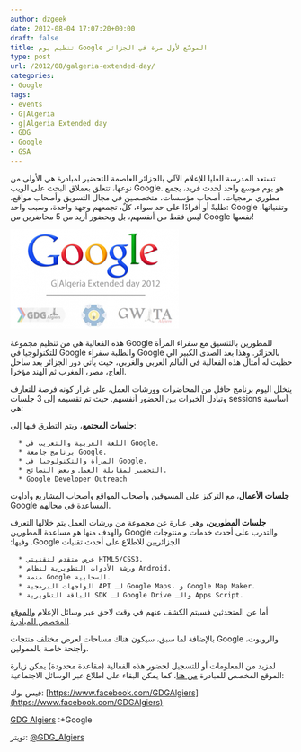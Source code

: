 ```yaml
---
author: dzgeek
date: 2012-08-04 17:07:20+00:00
draft: false
title: تنظيم يوم Google الموسّع لأول مرة في الجزائر
type: post
url: /2012/08/galgeria-extended-day/
categories:
- Google
tags:
- events
- G|Algeria
- g|Algeria Extended day
- GDG
- Google
- GSA
---
```


تستعد المدرسة العليا للإعلام الآلي بالجزائر العاصمة للتحضير لمبادرة هي الأولى من نوعها، تتعلق بعملاق البحث على الويب Google. هو يوم موسع واحد لحدث فريد، يجمع مطوري برمجيات، أصحاب مؤسسات، متخصصين في مجال التسويق وأصحاب مواقع، طلبةً أو أفرادًا على حد سواء، كلٌ، تجمعهم وجهة واحدة، وسبب واحد: Google وتقنياتها، ليس فقط من أنفسهم، بل وبحضور أزيد من 5 محاضرين من Google نفسها!

[![](GAlgeria-300x177.png)
](https://www.it-scoop.com/wp-content/uploads/2012/08/GAlgeria.png)

هذه الفعالية هي من تنظيم مجموعة Google للمطورين بالتنسيق مع سفراء المرأة للتكنولوجيا في Google والطلبة سفراء Google بالجزائر. وهذا بعد الصدى الكبير الي حظيت له أمثال هذه الفعالية في العالم العربي والغربي، حيث يأتي دور الجزائر بعد ساحل العاج، مصر، المغرب ثم الهند مؤخرا.

يتخلل اليوم برنامج حافل من المحاضرات وورشات العمل، على غرار كونه فرصة للتعارف وتبادل الخبرات بين الحضور أنفسهم. حيث تم تقسيمه إلى 3 جلسات sessions أساسية هي:

**جلسات المجتمع**، ويتم التطرق فيها إلى:



	  * اللغة العربية والتعريب في Google.
	  * برنامج جامعة Google.
	  * المرأة والتكنولوجيا في Google.
	  * التحضير لمقابلة العمل وبعض النصائح.
	  * ‫‪Google Developer Outreach‬‬

**جلسات الأعمال**، مع التركيز على المسوقين وأصحاب المواقع وأصحاب المشاريع وأداوت Google المساعدة في مجالهم.

**جلسات المطورين،** وهي عبارة عن مجموعة من ورشات العمل يتم خلالها التعرف والتدرب على‬ ‫أحدث خدمات و منتوجات Google والهدف منها هو مساعدة المطورين‬ ‫الجزائريين للاطلاع على أحدث تقنيات Google. وفيها:



	  * عرض متقدم لتقنيتي HTML5/CSS3.
	  * ورشة الأدوات التطويرية لنظام Android.
	  * منصة Google السحابية.
	  * الواجهات البرمجية API لـ Google Maps، و Google Map Maker.
	  * الباقة التطويرية SDK لـ Google Drive والـ Apps Script.

أما عن المتحدثين فسيتم الكشف عنهم في وقت لاحق عبر وسائل الإعلام و[الموقع المخصص للمبادرة](https://sites.google.com/site/galgeriaextended/home).

بالإضافة لما سبق، سيكون هناك مساحات لعرض مختلف منتجات Google والروبوت، وأجنحة خاصة بالممولين.

لمزيد من المعلومات أو للتسجيل لحضور هذه الفعالية (مقاعدة محدودة) يمكن زيارة الموقع المخصص للمبادرة [من هنا](https://sites.google.com/site/galgeriaextended/home)، كما يمكن البقاء على اطلاع عبر الوسائل الاجتماعية:

فيس بوك: [https://www.facebook.com/GDGAlgiers](https://www.facebook.com/GDGAlgiers)

[GDG Algiers](https://plus.google.com/111309779341768878739/posts) :+Google


تويتر: [@GDG_Algiers](https://twitter.com/GDG_Algiers)
